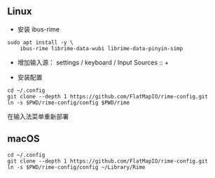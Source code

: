 


## Linux

- 安装 ibus-rime

```
sudo apt install -y \
    ibus-rime librime-data-wubi librime-data-pinyin-simp

```

- 增加输入源： settings / keyboard / Input Sources :: +



- 安装配置

```
cd ~/.config
git clone --depth 1 https://github.com/FlatMapIO/rime-config.git
ln -s $PWD/rime-config/config $PWD/rime
```


在输入法菜单重新部署


## macOS



```
cd ~/.config
git clone --depth 1 https://github.com/FlatMapIO/rime-config.git
ln -s $PWD/rime-config/config ~/Library/Rime
```